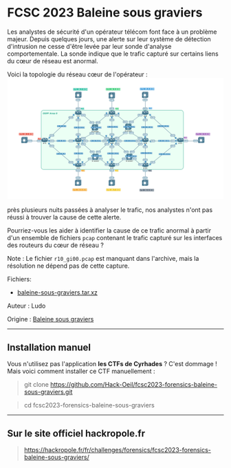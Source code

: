 # FCSC 2023 Baleine sous graviers

Les analystes de sécurité d'un opérateur télécom font face à un problème majeur. 
Depuis quelques jours, une alerte sur leur système de détection d'intrusion ne 
cesse d'être levée par leur sonde d'analyse comportementale. La sonde indique 
que le trafic capturé sur certains liens du cœur de réseau est anormal.

Voici la topologie du réseau cœur de l'opérateur :
![baleine-sous-graviers.png](baleine-sous-graviers.png)

près plusieurs nuits passées à analyser le trafic, nos analystes n'ont pas réussi 
à trouver la cause de cette alerte.

Pourriez-vous les aider à identifier la cause de ce trafic anormal à partir d'un 
ensemble de fichiers ```pcap``` contenant le trafic capturé sur les interfaces des 
routeurs du cœur de réseau ?

Note : Le fichier ```r10_gi00.pcap``` est manquant dans l'archive, mais la résolution 
ne dépend pas de cette capture.

Fichiers:
- [baleine-sous-graviers.tar.xz](https://hackropole.fr/filer/fcsc2023-forensics-baleine-sous-graviers/public_filer/baleine-sous-graviers.tar.xz)



Auteur : Ludo


Origine : [Baleine sous graviers](https://hackropole.fr/fr/challenges/forensics/fcsc2023-forensics-baleine-sous-graviers/)


-----------


## Installation manuel
Vous n'utilisez pas l'application **les CTFs de Cyrhades** ? C'est dommage !
Mais voici comment installer ce CTF manuellement :

> git clone https://github.com/Hack-Oeil/fcsc2023-forensics-baleine-sous-graviers.git

> cd fcsc2023-forensics-baleine-sous-graviers


-----------


## Sur le site officiel hackropole.fr
> https://hackropole.fr/fr/challenges/forensics/fcsc2023-forensics-baleine-sous-graviers/